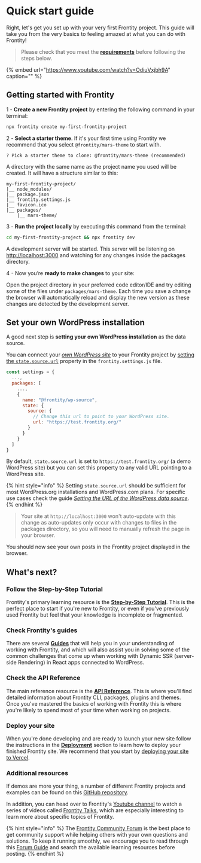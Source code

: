 # Quick start guide

Right, let's get you set up with your very first Frontity project. This guide will take you from the very basics to feeling amazed at what you can do with Frontity!

> Please check that you meet the [**requirements**](./#requirements) before following the steps below.

{% embed url="https://www.youtube.com/watch?v=OdiuVxjbh9A" caption="" %}

## Getting started with Frontity

1 - **Create a new Frontity project** by entering the following command in your terminal:

```bash
npx frontity create my-first-frontity-project
```

2 - **Select a starter theme**. If it's your first time using Frontity we recommend that you select `@frontity/mars-theme` to start with.

```text
? Pick a starter theme to clone: @frontity/mars-theme (recommended)
```

A directory with the same name as the project name you used will be created. It will have a structure similar to this:

```text
my-first-frontity-project/
|__ node_modules/
|__ package.json
|__ frontity.settings.js
|__ favicon.ico
|__ packages/
    |__ mars-theme/
```

3 - **Run the project locally** by executing this command from the terminal:

```bash
cd my-first-frontity-project && npx frontity dev
```

A development server will be started. This server will be listening on [http://localhost:3000](http://localhost:3000) and watching for any changes inside the packages directory.

4 - Now you’re **ready to make changes** to your site:

Open the project directory in your preferred code editor/IDE and try editing some of the files under `packages/mars-theme`. Each time you save a change the browser will automatically reload and display the new version as these changes are detected by the development server.

## Set your own WordPress installation

A good next step is **setting your own WordPress installation** as the data source.

You can connect your [_own WordPress site_](https://docs.frontity.org/guides/what-are-the-requisites-of-wordpress-for-frontity) to your Frontity project by [setting the `state.source.url`](https://docs.frontity.org/guides/setting-url-wordpress-source-data) property in the `frontity.settings.js` file.

```javascript
const settings = {
  ...,
  packages: [
    ...,
    {
      name: "@frontity/wp-source",
      state: {
        source: {
          // Change this url to point to your WordPress site.
          url: "https://test.frontity.org/"
        }
      }
    }
  ]
}
```

By default, `state.source.url` is set to `https://test.frontity.org/` \(a demo WordPress site\) but you can set this property to any valid URL pointing to a WordPress site.

{% hint style="info" %}
Setting `state.source.url` should be sufficient for most WordPress.org installations and WordPress.com plans. For specific use cases check the guide [_Setting the URL of the WordPress data source_](https://docs.frontity.org/guides/setting-url-wordpress-source-data).
{% endhint %}

> Your site at `http://localhost:3000` won't auto-update with this change as auto-updates only occur with changes to files in the packages directory, so you will need to manually refresh the page in your browser.

You should now see your own posts in the Frontity project displayed in the browser.

## What's next?

### Follow the Step-by-Step Tutorial

Frontity's primary learning resource is the [**Step-by-Step Tutorial**](https://tutorial.frontity.org). This is the perfect place to start if you're new to Frontity, or even if you've previously used Frontity but feel that your knowledge is incomplete or fragmented.

### Check Frontity's guides

There are several [**Guides**](https://docs.frontity.org/guides) that will help you in your understanding of working with Frontity, and which will also assist you in solving some of the common challenges that come up when working with Dynamic SSR \(server-side Rendering\) in React apps connected to WordPress.

### Check the API Reference

The main reference resource is the [**API Reference**](https://api.frontity.org). This is where you'll find detailed information about Frontity CLI, packages, plugins and themes. Once you've mastered the basics of working with Frontity this is where you're likely to spend most of your time when working on projects.

### Deploy your site

When you're done developing and are ready to launch your new site follow the instructions in the [**Deployment**](https://docs.frontity.org/deployment) section to learn how to deploy your finished Frontity site. We recommend that you start by [deploying your site to Vercel](https://docs.frontity.org/deployment/deploy-using-vercel).

### Additional resources

If demos are more your thing, a number of different Frontity projects and examples can be found on this [GitHub repository](https://github.com/frontity-demos/frontity-examples).

In addition, you can head over to Frontity's [Youtube channel](https://www.youtube.com/c/Frontity/) to watch a series of videos called [Frontity Talks](https://youtube.com/playlist?list=PLC9teX20GdrTBeOzSwE-bFW-MbBEUwowS), which are especially interesting to learn more about specific topics of Frontity.

{% hint style="info" %}
The [Frontity Community Forum](https://community.frontity.org/) is the best place to get community support while helping others with your own questions and solutions. To keep it running smoothly, we encourage you to read through this [Forum Guide](https://community.frontity.org/t/frontity-community-forum-users-guide/4399) and search the available learning resources before posting.
{% endhint %}

